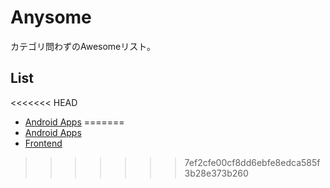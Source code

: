 # Anysome  

  カテゴリ問わずのAwesomeリスト。  

## List

<<<<<<< HEAD
- [Android Apps](categories/android-apps.md)
=======
- [Android Apps](src/pages/list/android-app.md)
- [Frontend](src/pages/list/frontend.md)
>>>>>>> 7ef2cfe00cf8dd6ebfe8edca585f3b28e373b260
